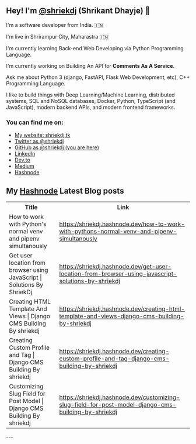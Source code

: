 ## Hey! I'm [@shriekdj](https://twitter.com/shriekdj) (Shrikant Dhayje) 👋

I'm a software developer from India. :india:

I'm live in Shrirampur City, Maharastra :india:

I'm currently learning Back-end Web Developing via Python Programming Language.

I'm currently working on Building An API for **Comments As A Service**.

Ask me about Python 3 (django, FastAPI, Flask Web Development, etc), C++ Programming Language.

I like to build things with Deep Learning/Machine Learning, distributed systems, SQL and NoSQL databases, Docker, Python, TypeScript (and JavaScript), modern backend APIs, and modern frontend frameworks.

### You can find me on:

* [My website: shriekdj.tk](https://shriekdj.tk/)
* [Twitter as @shriekdj](https://twitter.com/shriekdj)
* [GitHub as @shriekdj (you are here)](https://github.com/shriekdj)
* [LinkedIn](https://www.linkedin.com/in/shriekdj/)
* [Dev.to](https://dev.to/shriekdj)
* [Medium](https://shriekdj.medium.com/)
* [Hashnode](https://shriekdj.hashnode.dev)


<!--
**shriekdj/shriekdj** is a ✨ _special_ ✨ repository because its `README.md` (this file) appears on your GitHub profile.

Here are some ideas to get you started:

- 🔭 I’m currently working on ...
- 🌱 I’m currently learning ...
- 👯 I’m looking to collaborate on ...
- 🤔 I’m looking for help with ...
- 💬 Ask me about ...
- 📫 How to reach me: ...
- 😄 Pronouns: ...
- ⚡ Fun fact: ...
-->

## My [Hashnode](https://shriekdj.hashnode.dev/) Latest Blog posts
<table>
  <tr><th>Title</th><th>Link</th></tr>
  <!-- BLOG-POST-LIST:START --><tr><td>How to work with Python&#39;s normal venv and pipenv simultanously</td><td><a href='https://shriekdj.hashnode.dev/how-to-work-with-pythons-normal-venv-and-pipenv-simultanously' target='_blank'>https://shriekdj.hashnode.dev/how-to-work-with-pythons-normal-venv-and-pipenv-simultanously</a></td></tr><tr><td>Get user location from browser using JavaScript | Solutions By ShriekDj</td><td><a href='https://shriekdj.hashnode.dev/get-user-location-from-browser-using-javascript-solutions-by-shriekdj' target='_blank'>https://shriekdj.hashnode.dev/get-user-location-from-browser-using-javascript-solutions-by-shriekdj</a></td></tr><tr><td>Creating HTML Template And Views | Django CMS Building By shriekdj</td><td><a href='https://shriekdj.hashnode.dev/creating-html-template-and-views-django-cms-building-by-shriekdj' target='_blank'>https://shriekdj.hashnode.dev/creating-html-template-and-views-django-cms-building-by-shriekdj</a></td></tr><tr><td>Creating Custom Profile and Tag | Django CMS Building By shriekdj</td><td><a href='https://shriekdj.hashnode.dev/creating-custom-profile-and-tag-django-cms-building-by-shriekdj' target='_blank'>https://shriekdj.hashnode.dev/creating-custom-profile-and-tag-django-cms-building-by-shriekdj</a></td></tr><tr><td>Customizing Slug Field for Post Model | Django CMS Building By shriekdj</td><td><a href='https://shriekdj.hashnode.dev/customizing-slug-field-for-post-model-django-cms-building-by-shriekdj' target='_blank'>https://shriekdj.hashnode.dev/customizing-slug-field-for-post-model-django-cms-building-by-shriekdj</a></td></tr><!-- BLOG-POST-LIST:END -->
</table>
---

